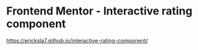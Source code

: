 # Frontend Mentor - Interactive rating component

https://ericksla7.github.io/interactive-rating-component/
